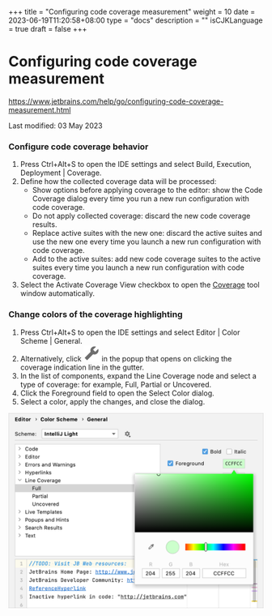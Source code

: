 +++
title = "Configuring code coverage measurement"
weight = 10
date = 2023-06-19T11:20:58+08:00
type = "docs"
description = ""
isCJKLanguage = true
draft = false
+++
# Configuring code coverage measurement﻿

https://www.jetbrains.com/help/go/configuring-code-coverage-measurement.html

Last modified: 03 May 2023

### Configure code coverage behavior﻿

1. Press Ctrl+Alt+S to open the IDE settings and select Build, Execution, Deployment | Coverage.
2. Define how the collected coverage data will be processed:
   - Show options before applying coverage to the editor: show the Code Coverage dialog every time you run a new run configuration with code coverage.
   - Do not apply collected coverage: discard the new code coverage results.
   - Replace active suites with the new one: discard the active suites and use the new one every time you launch a new run configuration with code coverage.
   - Add to the active suites: add new code coverage suites to the active suites every time you launch a new run configuration with code coverage.
3. Select the Activate Coverage View checkbox to open the [Coverage](https://www.jetbrains.com/help/go/coverage-tool-window.html) tool window automatically.

### Change colors of the coverage highlighting﻿

1. Press Ctrl+Alt+S to open the IDE settings and select Editor | Color Scheme | General.
2. Alternatively, click ![the Edit Coverage Colors button](ConfiguringCodeCoverageMeasurement_img/app.general.settings.svg) in the popup that opens on clicking the coverage indication line in the gutter.
3. In the list of components, expand the Line Coverage node and select a type of coverage: for example, Full, Partial or Uncovered.
4. Click the Foreground field to open the Select Color dialog.
5. Select a color, apply the changes, and close the dialog.

![Configure code coverage colors](ConfiguringCodeCoverageMeasurement_img/coverageColors.png)